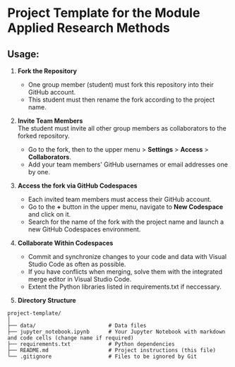# Project Template for the Module Applied Research Methods

## Usage:

1. **Fork the Repository**  
   - One group member (student) must fork this repository into their GitHub account.
   - This student must then rename the fork according to the project name.

2. **Invite Team Members**  
   The student must invite all other group members as collaborators to the forked repository.  
   - Go to the fork, then to the upper menu > **Settings** > **Access** > **Collaborators**.  
   - Add your team members' GitHub usernames or email addresses one by one.

3. **Access the fork via GitHub Codespaces**
   - Each invited team members must access their GitHub account.
   - Go to the **+** button in the upper menu, navigate to **New Codespace** and click on it. 
   - Search for the name of the fork with the project name and launch a new GitHub Codespaces environment.

4. **Collaborate Within Codespaces**
   - Commit and synchronize changes to your code and data with Visual Studio Code as often as possible.
   - If you have conflicts when merging, solve them with the integrated merge editor in Visual Studio Code.
   - Extent the Python libraries listed in requirements.txt if neccessary.

5. **Directory Structure**
```
project-template/
│
├── data/                       # Data files
├── jupyter_notebook.ipynb      # Your Jupyter Notebook with markdown and code cells (change name if required)
├── requirements.txt            # Python dependencies
├── README.md                   # Project instructions (this file)
└── .gitignore                  # Files to be ignored by Git
```
